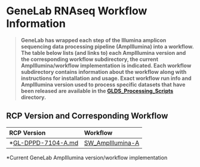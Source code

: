 # GeneLab RNAseq Workflow Information

> **GeneLab has wrapped each step of the Illumina amplicon sequencing data processing pipeline (AmpIllumina) into a workflow. The table below lists (and links to) each AmpIllumina version and the corresponding workflow subdirectory, the current AmpIllumina/workflow implementation is indicated. Each workflow subdirectory contains information about the workflow along with instructions for installation and usage. Exact workflow run info and AmpIllumina version used to process specific datasets that have been released are available in the [GLDS_Processing_Scripts](../GLDS_Processing_Scripts) directory.**  

## RCP Version and Corresponding Workflow

|RCP Version|Workflow|
|:----------|:-------|
|*[GL-DPPD-7104-A.md](../Pipeline_GL-DPPD-7104_Versions/GL-DPPD-7104-A.md)|[SW_AmpIllumina-A](SW_AmpIllumina-A)|

*Current GeneLab AmpIllumina version/workflow implementation
